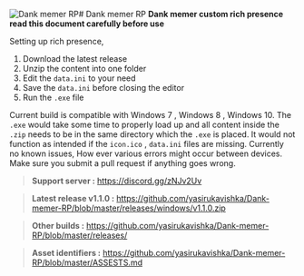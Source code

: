 ![Dank memer RP](/source-code/icon.ico)# Dank memer RP
**Dank memer custom rich presence read this document carefully before use** 

Setting up rich presence,
1. Download the latest release
2. Unzip the content into one folder
3. Edit the `data.ini` to your need
4. Save the `data.ini` before closing the editor
5. Run the `.exe` file

Current build is compatible with Windows 7 , Windows 8 , Windows 10. The `.exe` would take some time to properly load up and all content inside the `.zip` needs to be in the same directory which the `.exe` is placed.  It would not function as intended if the `icon.ico` , `data.ini` files are missing.  Currently no known issues, How ever various errors might occur between devices. Make sure you submit a pull request if anything goes wrong.

> **Support server :** https://discord.gg/zNJv2Uv

> **Latest release v1.1.0 :** https://github.com/yasirukavishka/Dank-memer-RP/blob/master/releases/windows/v1.1.0.zip
  
> **Other builds :** https://github.com/yasirukavishka/Dank-memer-RP/blob/master/releases/
 
> **Asset identifiers :** https://github.com/yasirukavishka/Dank-memer-RP/blob/master/ASSESTS.md

